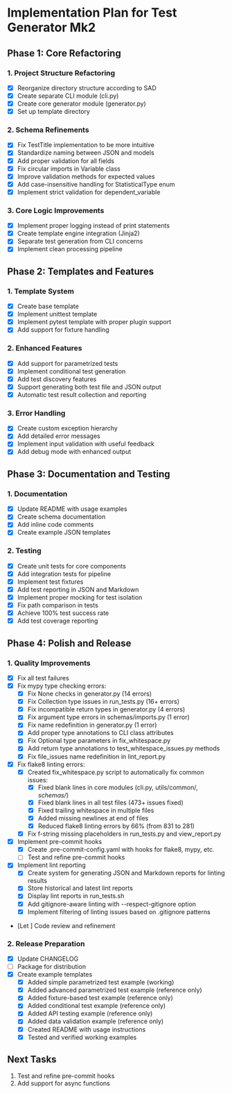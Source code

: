 # Implementation Plan for Test Generator Mk2

## Phase 1: Core Refactoring

### 1. Project Structure Refactoring
- [x] Reorganize directory structure according to SAD
- [x] Create separate CLI module (cli.py)
- [x] Create core generator module (generator.py)
- [x] Set up template directory

### 2. Schema Refinements
- [x] Fix TestTitle implementation to be more intuitive
- [x] Standardize naming between JSON and models
- [x] Add proper validation for all fields
- [x] Fix circular imports in Variable class
- [x] Improve validation methods for expected values
- [x] Add case-insensitive handling for StatisticalType enum
- [x] Implement strict validation for dependent_variable

### 3. Core Logic Improvements
- [x] Implement proper logging instead of print statements
- [x] Create template engine integration (Jinja2)
- [x] Separate test generation from CLI concerns
- [x] Implement clean processing pipeline

## Phase 2: Templates and Features

### 1. Template System
- [x] Create base template
- [x] Implement unittest template
- [x] Implement pytest template with proper plugin support
- [x] Add support for fixture handling

### 2. Enhanced Features
- [x] Add support for parametrized tests
- [x] Implement conditional test generation
- [x] Add test discovery features
- [x] Support generating both test file and JSON output
- [x] Automatic test result collection and reporting

### 3. Error Handling
- [x] Create custom exception hierarchy
- [x] Add detailed error messages
- [x] Implement input validation with useful feedback
- [x] Add debug mode with enhanced output

## Phase 3: Documentation and Testing

### 1. Documentation
- [x] Update README with usage examples
- [x] Create schema documentation
- [x] Add inline code comments
- [x] Create example JSON templates

### 2. Testing
- [x] Create unit tests for core components
- [x] Add integration tests for pipeline
- [x] Implement test fixtures
- [x] Add test reporting in JSON and Markdown
- [x] Implement proper mocking for test isolation
- [x] Fix path comparison in tests
- [x] Achieve 100% test success rate
- [x] Add test coverage reporting

## Phase 4: Polish and Release

### 1. Quality Improvements
- [x] Fix all test failures
- [x] Fix mypy type checking errors:
  - [x] Fix None checks in generator.py (14 errors)
  - [x] Fix Collection type issues in run_tests.py (16+ errors)
  - [x] Fix incompatible return types in generator.py (4 errors)
  - [x] Fix argument type errors in schemas/imports.py (1 error)
  - [x] Fix name redefinition in generator.py (1 error)
  - [x] Add proper type annotations to CLI class attributes
  - [x] Fix Optional type parameters in fix_whitespace.py
  - [x] Add return type annotations to test_whitespace_issues.py methods
  - [x] Fix file_issues name redefinition in lint_report.py
- [x] Fix flake8 linting errors:
  - [x] Created fix_whitespace.py script to automatically fix common issues:
    - [x] Fixed blank lines in core modules (cli.py, utils/common/*, schemas/*)
    - [x] Fixed blank lines in all test files (473+ issues fixed)
    - [x] Fixed trailing whitespace in multiple files
    - [x] Added missing newlines at end of files
    - [x] Reduced flake8 linting errors by 66% (from 831 to 281)
  - [x] Fix f-string missing placeholders in run_tests.py and view_report.py
- [x] Implement pre-commit hooks
  - [x] Create .pre-commit-config.yaml with hooks for flake8, mypy, etc.
  - [ ] Test and refine pre-commit hooks
- [x] Implement lint reporting
  - [x] Create system for generating JSON and Markdown reports for linting results
  - [x] Store historical and latest lint reports
  - [x] Display lint reports in run_tests.sh
  - [x] Add gitignore-aware linting with --respect-gitignore option
  - [x] Implement filtering of linting issues based on .gitignore patterns
- [Let ] Code review and refinement

### 2. Release Preparation
- [x] Update CHANGELOG
- [ ] Package for distribution
- [x] Create example templates
  - [x] Added simple parametrized test example (working)
  - [x] Added advanced parametrized test example (reference only)
  - [x] Added fixture-based test example (reference only)
  - [x] Added conditional test example (reference only)
  - [x] Added API testing example (reference only)
  - [x] Added data validation example (reference only)
  - [x] Created README with usage instructions
  - [x] Tested and verified working examples

## Next Tasks
1. Test and refine pre-commit hooks
2. Add support for async functions